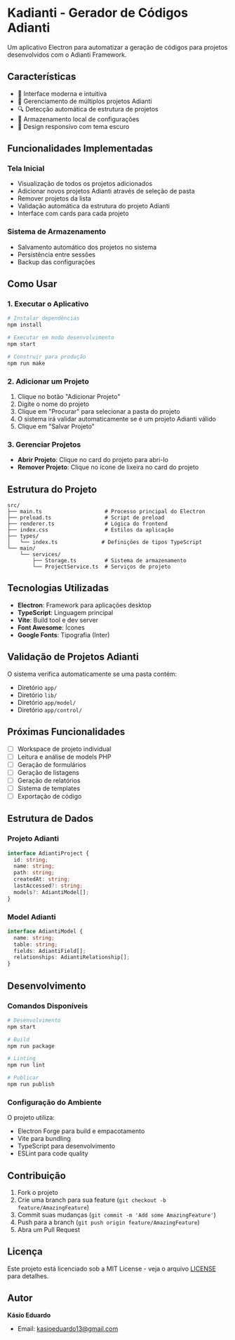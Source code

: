 # Kadianti - Gerador de Códigos Adianti

Um aplicativo Electron para automatizar a geração de códigos para projetos desenvolvidos com o Adianti Framework.

## Características

- 🚀 Interface moderna e intuitiva
- 📁 Gerenciamento de múltiplos projetos Adianti
- 🔍 Detecção automática de estrutura de projetos
- 💾 Armazenamento local de configurações
- 🎨 Design responsivo com tema escuro

## Funcionalidades Implementadas

### Tela Inicial
- Visualização de todos os projetos adicionados
- Adicionar novos projetos Adianti através de seleção de pasta
- Remover projetos da lista
- Validação automática da estrutura do projeto Adianti
- Interface com cards para cada projeto

### Sistema de Armazenamento
- Salvamento automático dos projetos no sistema
- Persistência entre sessões
- Backup das configurações

## Como Usar

### 1. Executar o Aplicativo

```bash
# Instalar dependências
npm install

# Executar em modo desenvolvimento
npm start

# Construir para produção
npm run make
```

### 2. Adicionar um Projeto

1. Clique no botão "Adicionar Projeto"
2. Digite o nome do projeto
3. Clique em "Procurar" para selecionar a pasta do projeto
4. O sistema irá validar automaticamente se é um projeto Adianti válido
5. Clique em "Salvar Projeto"

### 3. Gerenciar Projetos

- **Abrir Projeto**: Clique no card do projeto para abri-lo
- **Remover Projeto**: Clique no ícone de lixeira no card do projeto

## Estrutura do Projeto

```
src/
├── main.ts                    # Processo principal do Electron
├── preload.ts                 # Script de preload
├── renderer.ts                # Lógica do frontend
├── index.css                  # Estilos da aplicação
├── types/
│   └── index.ts              # Definições de tipos TypeScript
└── main/
    └── services/
        ├── Storage.ts         # Sistema de armazenamento
        └── ProjectService.ts  # Serviços de projeto
```

## Tecnologias Utilizadas

- **Electron**: Framework para aplicações desktop
- **TypeScript**: Linguagem principal
- **Vite**: Build tool e dev server
- **Font Awesome**: Ícones
- **Google Fonts**: Tipografia (Inter)

## Validação de Projetos Adianti

O sistema verifica automaticamente se uma pasta contém:
- Diretório `app/`
- Diretório `lib/`
- Diretório `app/model/`
- Diretório `app/control/`

## Próximas Funcionalidades

- [ ] Workspace de projeto individual
- [ ] Leitura e análise de models PHP
- [ ] Geração de formulários
- [ ] Geração de listagens
- [ ] Geração de relatórios
- [ ] Sistema de templates
- [ ] Exportação de código

## Estrutura de Dados

### Projeto Adianti
```typescript
interface AdiantiProject {
  id: string;
  name: string;
  path: string;
  createdAt: string;
  lastAccessed?: string;
  models?: AdiantiModel[];
}
```

### Model Adianti
```typescript
interface AdiantiModel {
  name: string;
  table: string;
  fields: AdiantiField[];
  relationships: AdiantiRelationship[];
}
```

## Desenvolvimento

### Comandos Disponíveis

```bash
# Desenvolvimento
npm start

# Build
npm run package

# Linting
npm run lint

# Publicar
npm run publish
```

### Configuração do Ambiente

O projeto utiliza:
- Electron Forge para build e empacotamento
- Vite para bundling
- TypeScript para desenvolvimento
- ESLint para code quality

## Contribuição

1. Fork o projeto
2. Crie uma branch para sua feature (`git checkout -b feature/AmazingFeature`)
3. Commit suas mudanças (`git commit -m 'Add some AmazingFeature'`)
4. Push para a branch (`git push origin feature/AmazingFeature`)
5. Abra um Pull Request

## Licença

Este projeto está licenciado sob a MIT License - veja o arquivo [LICENSE](LICENSE) para detalhes.

## Autor

**Kásio Eduardo**
- Email: kasioeduardo13@gmail.com
